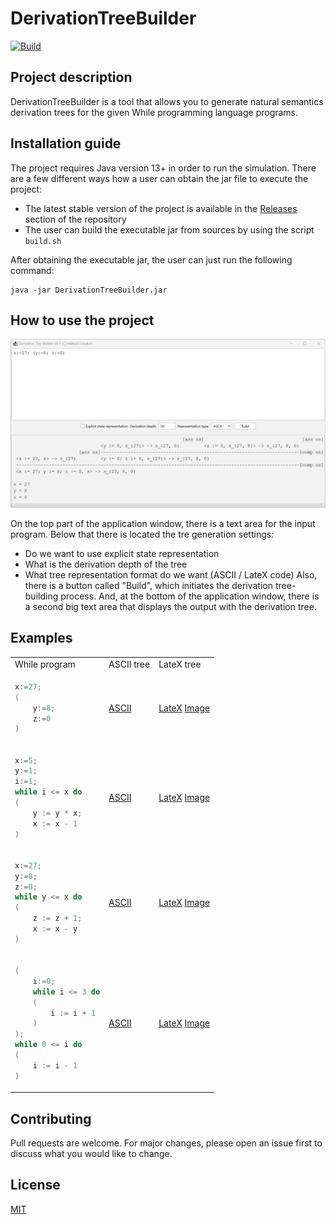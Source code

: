 # DerivationTreeBuilder

[![Build](https://github.com/mikhirurg/DerivationTreeBuilder/actions/workflows/maven.yml/badge.svg)](https://github.com/mikhirurg/DerivationTreeBuilder/actions/workflows/maven.yml)

## Project description

DerivationTreeBuilder is a tool that allows you to generate natural semantics derivation trees for the given While programming language programs.

## Installation guide

The project requires Java version 13+ in order to run the simulation. 
There are a few different ways how a user can obtain the jar file to execute the project:
- The latest stable version of the project is available in the [Releases](https://github.com/mikhirurg/DerivationTreeBuilder/releases) section of the repository
- The user can build the executable jar from sources by using the script ```build.sh```

After obtaining the executable jar, the user can just run the following command:

```
java -jar DerivationTreeBuilder.jar
```

## How to use the project

<img src="/img/img1.png" alt="Demo 1" width=800>

On the top part of the application window, there is a text area for the input program. 
Below that there is located the tre generation settings: 
- Do we want to use explicit state representation
- What is the derivation depth of the tree
- What tree representation format do we want (ASCII / LateX code)
Also, there is a button called "Build", which initiates the derivation tree-building process.
And, at the bottom of the application window, there is a second big text area that displays the output with the derivation tree.

## Examples

<table>
<tr>
<td> While program </td> <td> ASCII tree </td> <td> LateX tree </td>
</tr>
<tr>
<td>
  
```c
x:=27;
(
    y:=8;
    z:=0
)
```

</td>

<td>
  
[ASCII](/demo/demo1/ascii_tree.txt)
</td>

<td>
  
[LateX](/demo/demo1/latex_tree.tex)
[Image](/demo/demo1/img.png)
</td>

</tr>
<tr>
<td>
  
```c
x:=5;
y:=1;
i:=1;
while i <= x do
(
    y := y * x;
    x := x - 1
)
```

</td>

<td>
  
[ASCII](/demo/demo2/ascii_tree.txt)
</td>

<td>

[LateX](/demo/demo2/latex_tree.tex)
[Image](/demo/demo2/img.png)
</td>

</tr>
<tr>
<td>
  
```c
x:=27;
y:=8;
z:=0;
while y <= x do
(
    z := z + 1;
    x := x - y
)
```

</td>

<td>

[ASCII](/demo/demo3/ascii_tree.txt)
</td>

<td>

[LateX](/demo/demo3/latex_tree.tex)
[Image](/demo/demo3/img.png)
</td>

</tr>
<tr>
<td>
  
```c
(
    i:=0;
    while i <= 3 do
    (
        i := i + 1
    )
);
while 0 <= i do
(
    i := i - 1
)
```

</td>

<td>
  
[ASCII](/demo/demo4/ascii_tree.txt)
</td>

<td>

[LateX](/demo/demo4/latex_tree.tex)
[Image](/demo/demo4/img.png)
</td>

</tr>
</table>

## Contributing

Pull requests are welcome. For major changes, please open an issue first
to discuss what you would like to change.

## License

[MIT](/LICENSE.txt)
